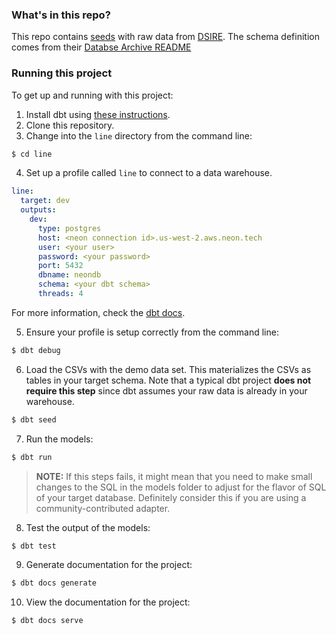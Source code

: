 ### What's in this repo?

This repo contains [seeds](https://docs.getdbt.com/docs/building-a-dbt-project/seeds) with raw data from [DSIRE](https://www.dsireusa.org/resources/data-and-tools/). The schema definition comes from their [Databse Archive README](https://www.dsireusa.org/resources/database-archives/)

### Running this project

To get up and running with this project:

1. Install dbt using [these instructions](https://docs.getdbt.com/docs/installation).
2. Clone this repository.
3. Change into the `line` directory from the command line:

```bash
$ cd line
```

4. Set up a profile called `line` to connect to a data warehouse.

```yml
line:
  target: dev
  outputs:
    dev:
      type: postgres
      host: <neon connection id>.us-west-2.aws.neon.tech
      user: <your user>
      password: <your password>
      port: 5432
      dbname: neondb
      schema: <your dbt schema>
      threads: 4
```

For more information, check the [dbt docs](https://docs.getdbt.com/docs/configure-your-profile).

5. Ensure your profile is setup correctly from the command line:

```bash
$ dbt debug
```

6. Load the CSVs with the demo data set. This materializes the CSVs as tables in your target schema. Note that a typical dbt project **does not require this step** since dbt assumes your raw data is already in your warehouse.

```bash
$ dbt seed
```

7. Run the models:

```bash
$ dbt run
```

> **NOTE:** If this steps fails, it might mean that you need to make small changes to the SQL in the models folder to adjust for the flavor of SQL of your target database. Definitely consider this if you are using a community-contributed adapter.

8. Test the output of the models:

```bash
$ dbt test
```

9. Generate documentation for the project:

```bash
$ dbt docs generate
```

10. View the documentation for the project:

```bash
$ dbt docs serve
```
